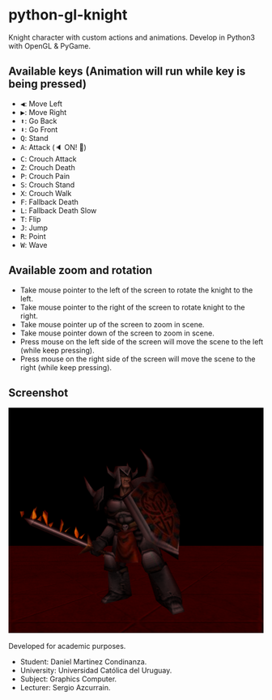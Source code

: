 # python-gl-knight

Knight character with custom actions and animations. Develop in Python3 with OpenGL &amp; PyGame.

Available keys (Animation will run while key is being pressed)
--------------------------------------------------------------
  * <kbd>◀️</kbd>: Move Left
  * <kbd>▶️</kbd>: Move Right
  * <kbd>⬆️</kbd>: Go Back
  * <kbd>⬇️</kbd>: Go Front
  * <kbd>Q</kbd>: Stand
  * <kbd>A</kbd>: Attack (🔈 ON! 🙂)
  * <kbd>C</kbd>: Crouch Attack
  * <kbd>Z</kbd>: Crouch Death
  * <kbd>P</kbd>: Crouch Pain
  * <kbd>S</kbd>: Crouch Stand
  * <kbd>X</kbd>: Crouch Walk
  * <kbd>F</kbd>: Fallback Death
  * <kbd>L</kbd>: Fallback Death Slow
  * <kbd>T</kbd>: Flip
  * <kbd>J</kbd>: Jump
  * <kbd>R</kbd>: Point
  * <kbd>W</kbd>: Wave

Available zoom and rotation
---------------------------
  * Take mouse pointer to the left of the screen to rotate the knight to the left.
  * Take mouse pointer to the right of the screen to rotate knight to the right.
  * Take mouse pointer up of the screen to zoom in scene.
  * Take mouse pointer down of the screen to zoom in scene.
  * Press mouse on the left side of the screen will move the scene to the left (while keep pressing).
  * Press mouse on the right side of the screen will move the scene to the right (while keep pressing).

Screenshot
----------

![Screenshot](https://raw.githubusercontent.com/DanielMartinezC/python-gl-knight/master/screenshot.png)

Developed for academic purposes.

 * Student: Daniel Martinez Condinanza.
 * University: Universidad Católica del Uruguay.
 * Subject: Graphics Computer.
 * Lecturer: Sergio Azcurrain. 
